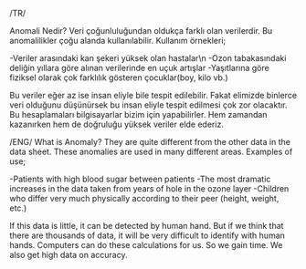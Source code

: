 /TR/

Anomali Nedir?
Veri çoğunluluğundan oldukça farklı olan verilerdir. Bu anomalilikler çoğu alanda kullanılabilir. Kullanım örnekleri;

  -Veriler arasındaki kan şekeri yüksek olan hastalar\n
  -Ozon tabakasındaki deliğin yıllara göre alınan verilerinde en uçuk artışlar
  -Yaşıtlarına göre fiziksel olarak çok farklılık gösteren çocuklar(boy, kilo vb.)
  
Bu veriler eğer az ise insan eliyle bile tespit edilebilir. Fakat elimizde binlerce veri olduğunu düşünürsek bu insan eliyle tespit edilmesi çok zor olacaktır. Bu hesaplamaları bilgisayarlar bizim için yapabilirler. Hem zamandan kazanırken hem de doğruluğu yüksek veriler elde ederiz.


/ENG/
What is Anomaly?
They are quite different from the other data in the data sheet. These anomalies are used in many different areas. Examples of use;

  -Patients with high blood sugar between patients
  -The most dramatic increases in the data taken from years of hole in the ozone layer
  -Children who differ very much physically according to their peer (height, weight, etc.)

If this data is little, it can be detected by human hand. But if we think that there are thousands of data, it will be very difficult to identify with human hands. Computers can do these calculations for us. So we gain time. We also get high data on accuracy.
